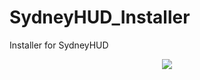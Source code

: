 # SydneyHUD_Installer
Installer for SydneyHUD

<p align="center">
<a href="https://ci.appveyor.com/project/katabamia/sydneyhud-installer" target="_blank"><img src="https://img.shields.io/appveyor/ci/katabamia/sydneyhud-installer.svg?style=flat-square"></a>
</p>

